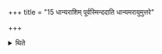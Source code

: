 +++
title = "15 धान्यराशिम् पूर्वस्मिन्ददाति धान्यमरायुमुत्तरे"

+++

<details><summary>थिते</summary>

धान्यराशिं पूर्वस्मिन्ददाति । धान्यमरायुमुत्तरे १५
</details>
